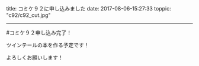 title: コミケ９２に申し込みました
date: 2017-08-06-15:27:33
toppic: "c92/c92_cut.jpg"

---

#コミケ９２申し込み完了！

ツインテールの本を作る予定です！

よろしくお願いします！
